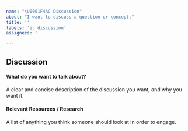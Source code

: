 ```yaml
---
name: "\U0001F4AC Discussion"
about: "I want to discuss a question or concept."
title: ''
labels: 'i: discussion'
assignees: ''

---
```


## Discussion

#### What do you want to talk about?
A clear and concise description of the discussion you want, and why you want it.

#### Relevant Resources / Research
A list of anything you think someone should look at in order to engage.